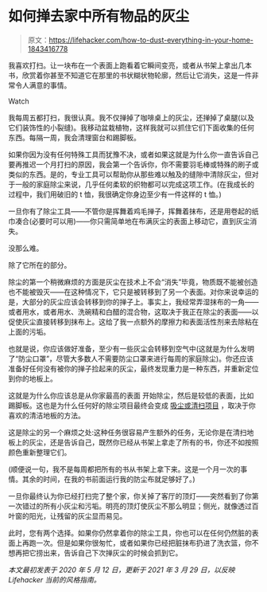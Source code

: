 # 如何掸去家中所有物品的灰尘

> 原文：<https://lifehacker.com/how-to-dust-everything-in-your-home-1843416778>

我喜欢打扫。让一块布在一个表面上跑看着它瞬间变亮，或者从书架上拿出几本书，欣赏着你甚至不知道它在那里的书状糊状物轮廓，然后让它消失，这是一件非常令人满意的事情。

Watch

我每周五都打扫，我很认真。我不仅掸掉了咖啡桌上的灰尘，还掸掉了桌腿(以及它们装饰性的小裂缝)。我移动盆栽植物，这样我就可以抓住它们下面收集的任何东西。每隔一周，我会清理窗台和踢脚板。

如果你因为没有任何特殊工具而犹豫不决，或者如果这就是为什么你一直告诉自己要再推迟一个月打扫的原因，我会第一个告诉你，你不需要羽毛棒或特殊的刷子或类似的东西。是的，专业工具可以帮助你从那些难以触及的缝隙中清除灰尘，但对于一般的家庭除尘来说，几乎任何柔软的织物都可以完成这项工作。(在我成长的过程中，我们用破旧的 t 恤，我很确定你身边至少有一件这样的 t 恤。)

一旦你有了除尘工具——不管你是挥舞着鸡毛掸子，挥舞着抹布，还是用卷起的纸巾凑合(必要时可以用)——你只需简单地在布满灰尘的表面上移动它，直到灰尘消失。

没那么难。

除了它所在的部分。

除尘的第一个稍微麻烦的方面是灰尘在技术上不会“消失”毕竟，物质既不能被创造也不能被毁灭——在这种情况下，它只是被转移到了另一个表面。对你来说幸运的是，大部分的灰尘应该会转移到你的掸子上。事实上，我经常弄湿抹布的一角——或者用水，或者用水、洗碗精和白醋的混合物，这取决于我正在除尘的表面——以促使灰尘直接转移到抹布上。这给了我一点额外的摩擦力和表面活性剂来去除粘在上面的污垢。

也就是说，你应该做好准备，至少有一些灰尘会转移到空气中(这就是为什么发明了“防尘口罩”，尽管大多数人不需要防尘口罩来进行每周的家庭除尘)。你还应该准备好任何没有被你的掸子捡起来的灰尘，最终发现重力是一种东西，并重新定位到你的地板上。

这就是为什么你应该总是从你家最高的表面 开始除尘，然后是较低的表面，比如踢脚板。这也是为什么任何好的除尘项目最终会变成 [吸尘或清扫项目](https://lifehacker.com/how-to-clean-all-types-of-flooring-1843398665) ，取决于你喜欢的清洁地板的方法。

这是除尘的另一个麻烦之处:这种任务很容易产生额外的任务，无论你是在清扫地板上的灰尘，还是告诉自己，既然你已经从书架上拿走了所有的书，你还不如按照颜色重新整理它们。

(顺便说一句，我不是每周都把所有的书从书架上拿下来。这是一个月一次的事情。其余的时间，在我的书前面运行我的防尘布就足够好了。)

一旦你最终认为你已经打扫完了整个家，你关掉了客厅的顶灯——突然看到了你第一次错过的所有小灰尘和污垢。明亮的顶灯使灰尘不那么明显；侧光，就像透过百叶窗的阳光，让残留的灰尘显而易见。

此时，您有两个选择。如果你仍然拿着你的除尘工具，你也可以在任何仍然脏的表面上再跑一次。但是如果你很匆忙，或者如果你已经把脏抹布扔进了洗衣篮，你不想再把它捞出来，告诉自己下次掸灰尘的时候会抓到它。

*本文最初发表于 2020 年 5 月 12 日，更新于 2021 年 3 月 29 日，以反映 Lifehacker 当前的风格指南。*